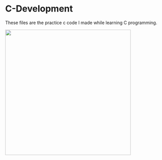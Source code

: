 # C-Development

These files are the practice c code I made while learning C programming.

<img src="images/.JPG" Height=400>
